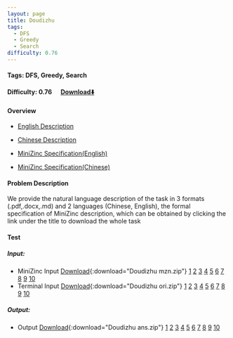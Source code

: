 ```yaml
---
layout: page
title: Doudizhu
tags:
  - DFS
  - Greedy
  - Search
difficulty: 0.76
---
```


#### Tags: DFS, Greedy, Search
#### Difficulty: 0.76 &nbsp;&nbsp;&nbsp;&nbsp; [Download⬇️](../../dataset/Doudizhu.zip)
#### Overview
- [English Description](../../dataset/Doudizhu/task_e.pdf)
- [Chinese Description](../../dataset/Doudizhu/task_c.pdf)
- [MiniZinc Specification(English)](../../dataset/Doudizhu/task_e_mzn.txt)

- [MiniZinc Specification(Chinese)](../../dataset/Doudizhu/task_c_mzn.txt)

#### Problem Description
We provide the natural language description of the task in 3 formats (.pdf,.docx,.md) and 2 languages (Chinese, English), the formal specification of MiniZinc description, which can be obtained by clicking the link under the title to download the whole task
#### Test
##### Input:
- MiniZinc Input [Download](../../dataset/Doudizhu/tests/mzn_form.zip){:download="Doudizhu mzn.zip"} [1](../../dataset/Doudizhu/tests/mzn_form/1_dzn.txt) [2](../../dataset/Doudizhu/tests/mzn_form/2_dzn.txt) [3](../../dataset/Doudizhu/tests/mzn_form/3_dzn.txt) [4](../../dataset/Doudizhu/tests/mzn_form/4_dzn.txt) [5](../../dataset/Doudizhu/tests/mzn_form/5_dzn.txt) [6](../../dataset/Doudizhu/tests/mzn_form/6_dzn.txt) [7](../../dataset/Doudizhu/tests/mzn_form/7_dzn.txt) [8](../../dataset/Doudizhu/tests/mzn_form/8_dzn.txt) [9](../../dataset/Doudizhu/tests/mzn_form/9_dzn.txt) [10](../../dataset/Doudizhu/tests/mzn_form/10_dzn.txt) 
- Terminal Input [Download](../../dataset/Doudizhu/tests/origin_form.zip){:download="Doudizhu ori.zip"} [1](../../dataset/Doudizhu/tests/origin_form/1.in) [2](../../dataset/Doudizhu/tests/origin_form/2.in) [3](../../dataset/Doudizhu/tests/origin_form/3.in) [4](../../dataset/Doudizhu/tests/origin_form/4.in) [5](../../dataset/Doudizhu/tests/origin_form/5.in) [6](../../dataset/Doudizhu/tests/origin_form/6.in) [7](../../dataset/Doudizhu/tests/origin_form/7.in) [8](../../dataset/Doudizhu/tests/origin_form/8.in) [9](../../dataset/Doudizhu/tests/origin_form/9.in) [10](../../dataset/Doudizhu/tests/origin_form/10.in) 

##### Output:
- Output [Download](../../dataset/Doudizhu/tests/ans.zip){:download="Doudizhu ans.zip"} [1](../../dataset/Doudizhu/tests/ans/1_out.txt) [2](../../dataset/Doudizhu/tests/ans/2_out.txt) [3](../../dataset/Doudizhu/tests/ans/3_out.txt) [4](../../dataset/Doudizhu/tests/ans/4_out.txt) [5](../../dataset/Doudizhu/tests/ans/5_out.txt) [6](../../dataset/Doudizhu/tests/ans/6_out.txt) [7](../../dataset/Doudizhu/tests/ans/7_out.txt) [8](../../dataset/Doudizhu/tests/ans/8_out.txt) [9](../../dataset/Doudizhu/tests/ans/9_out.txt) [10](../../dataset/Doudizhu/tests/ans/10_out.txt) 

